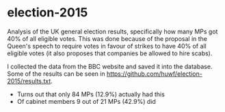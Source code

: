 # election-2015
Analysis of the UK general election results, specifically how many MPs got 40% of all eligible votes.  This was done because of the proposal in the Queen's speech to require votes in favour of strikes to have 40% of all eligible votes (it also proposes that companies be allowed to hire scabs).

I collected the data from the BBC website and saved it into the database.  Some of the results can be seen in https://github.com/huwf/election-2015/results.txt.  

- Turns out that only 84 MPs (12.9%) actually had this
- Of cabinet members 9 out of 21 MPs (42.9%) did
